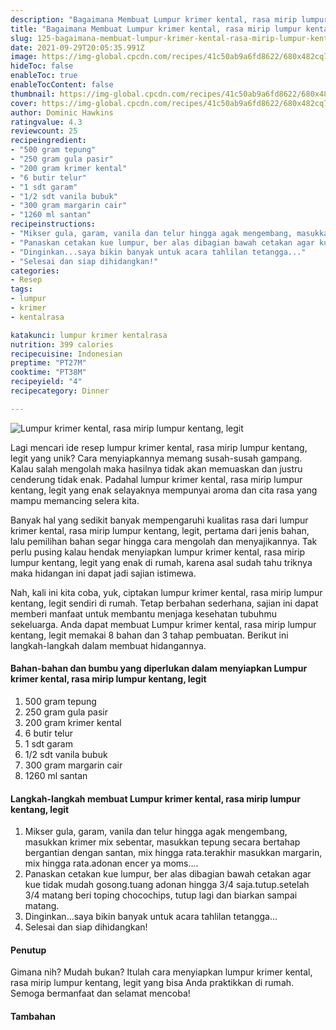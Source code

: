 ```yaml
---
description: "Bagaimana Membuat Lumpur krimer kental, rasa mirip lumpur kentang, legit, Sempurna"
title: "Bagaimana Membuat Lumpur krimer kental, rasa mirip lumpur kentang, legit, Sempurna"
slug: 125-bagaimana-membuat-lumpur-krimer-kental-rasa-mirip-lumpur-kentang-legit-sempurna
date: 2021-09-29T20:05:35.991Z
image: https://img-global.cpcdn.com/recipes/41c50ab9a6fd8622/680x482cq70/lumpur-krimer-kentalrasa-mirip-lumpur-kentanglegit-foto-resep-utama.jpg
hideToc: false
enableToc: true
enableTocContent: false
thumbnail: https://img-global.cpcdn.com/recipes/41c50ab9a6fd8622/680x482cq70/lumpur-krimer-kentalrasa-mirip-lumpur-kentanglegit-foto-resep-utama.jpg
cover: https://img-global.cpcdn.com/recipes/41c50ab9a6fd8622/680x482cq70/lumpur-krimer-kentalrasa-mirip-lumpur-kentanglegit-foto-resep-utama.jpg
author: Dominic Hawkins
ratingvalue: 4.3
reviewcount: 25
recipeingredient:
- "500 gram tepung"
- "250 gram gula pasir"
- "200 gram krimer kental"
- "6 butir telur"
- "1 sdt garam"
- "1/2 sdt vanila bubuk"
- "300 gram margarin cair"
- "1260 ml santan"
recipeinstructions:
- "Mikser gula, garam, vanila dan telur hingga agak mengembang, masukkan krimer mix sebentar, masukkan tepung secara bertahap bergantian dengan santan, mix hingga rata.terakhir masukkan margarin, mix hingga rata.adonan encer ya moms...."
- "Panaskan cetakan kue lumpur, ber alas dibagian bawah cetakan agar kue tidak mudah gosong.tuang adonan hingga 3/4 saja.tutup.setelah 3/4 matang beri toping chocochips, tutup lagi dan biarkan sampai matang."
- "Dinginkan...saya bikin banyak untuk acara tahlilan tetangga..."
- "Selesai dan siap dihidangkan!"
categories:
- Resep
tags:
- lumpur
- krimer
- kentalrasa

katakunci: lumpur krimer kentalrasa 
nutrition: 399 calories
recipecuisine: Indonesian
preptime: "PT27M"
cooktime: "PT38M"
recipeyield: "4"
recipecategory: Dinner

---
```



![Lumpur krimer kental, rasa mirip lumpur kentang, legit](https://img-global.cpcdn.com/recipes/41c50ab9a6fd8622/680x482cq70/lumpur-krimer-kentalrasa-mirip-lumpur-kentanglegit-foto-resep-utama.jpg)

Lagi mencari ide resep lumpur krimer kental, rasa mirip lumpur kentang, legit yang unik? Cara menyiapkannya memang susah-susah gampang. Kalau salah mengolah maka hasilnya tidak akan memuaskan dan justru cenderung tidak enak. Padahal lumpur krimer kental, rasa mirip lumpur kentang, legit yang enak selayaknya mempunyai aroma dan cita rasa yang mampu memancing selera kita.


Banyak hal yang sedikit banyak mempengaruhi kualitas rasa dari lumpur krimer kental, rasa mirip lumpur kentang, legit, pertama dari jenis bahan, lalu pemilihan bahan segar hingga cara mengolah dan menyajikannya. Tak perlu pusing kalau hendak menyiapkan lumpur krimer kental, rasa mirip lumpur kentang, legit yang enak di rumah, karena asal sudah tahu triknya maka hidangan ini dapat jadi sajian istimewa.


Nah, kali ini kita coba, yuk, ciptakan lumpur krimer kental, rasa mirip lumpur kentang, legit sendiri di rumah. Tetap berbahan sederhana, sajian ini dapat memberi manfaat untuk membantu menjaga kesehatan tubuhmu sekeluarga. Anda dapat membuat Lumpur krimer kental, rasa mirip lumpur kentang, legit memakai 8 bahan dan 3 tahap pembuatan. Berikut ini langkah-langkah dalam membuat hidangannya.

<!--inarticleads1-->

#### Bahan-bahan dan bumbu yang diperlukan dalam menyiapkan Lumpur krimer kental, rasa mirip lumpur kentang, legit

1. 500 gram tepung
1. 250 gram gula pasir
1. 200 gram krimer kental
1. 6 butir telur
1. 1 sdt garam
1. 1/2 sdt vanila bubuk
1. 300 gram margarin cair
1. 1260 ml santan

<!--inarticleads2-->

#### Langkah-langkah membuat Lumpur krimer kental, rasa mirip lumpur kentang, legit

1. Mikser gula, garam, vanila dan telur hingga agak mengembang, masukkan krimer mix sebentar, masukkan tepung secara bertahap bergantian dengan santan, mix hingga rata.terakhir masukkan margarin, mix hingga rata.adonan encer ya moms....
1. Panaskan cetakan kue lumpur, ber alas dibagian bawah cetakan agar kue tidak mudah gosong.tuang adonan hingga 3/4 saja.tutup.setelah 3/4 matang beri toping chocochips, tutup lagi dan biarkan sampai matang.
1. Dinginkan...saya bikin banyak untuk acara tahlilan tetangga...
1. Selesai dan siap dihidangkan!

#### Penutup

Gimana nih? Mudah bukan? Itulah cara menyiapkan lumpur krimer kental, rasa mirip lumpur kentang, legit yang bisa Anda praktikkan di rumah. Semoga bermanfaat dan selamat mencoba!

#### Tambahan



